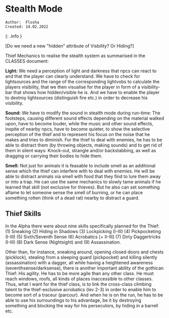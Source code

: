# Stealth Mode

```
Author:  Flosha
Created: 14.02.2022
```
{: .info }

[Do we need a new "hidden" attribute of Visbility? Or Hiding?]

Thief Mechanics to realise the stealth system as summarised in the CLASSES document:

**Light:** We need a perception of light and darkness that npcs can react to and that the player can clearly understand. We have to check for lightsources and the range of the corresponding lightvobs to calculate the players visibility, that we then visualise for the player in form of a visibility-bar that shows how hidden/visible he is. And we have to enable the player to destroy lightsources (distinguish fire etc.) in order to decrease his visibility.

**Sound:** We have to modify the sound in stealth mode during run-time: The footsteps, causing different sound effects depending on the material walked upon, have to become louder, while the music and other sound effects, inspite of nearby npcs, have to become quieter, to show the selective perception of the thief and to represent his focus on the noise that he makes and tries to diminish. For the thief to deal with enemies, he has to be able to distract them (by throwing objects, making sounds) and to get rid of them in silent ways: Knock-out, strangle and/or backstabbing, as well as dragging or carrying their bodies to hide them. 

**Smell:** Not just for animals it is feasable to include smell as an additional sense which the thief can interfere with to deal with enemies. He will be able to distract animals via smell with food that they find to lure them away or into a trap. He can use the same mechanics to slowly tame animals if he learned that skill (not exclusive for thieves). But he also can set something aflame to let someone sense the smell of burning, or he can place something rotten (think of a dead rat) nearby to distract a guard. 


## Thief Skills

In the Alpha there were about nine skills specifically planned for the Thief:
(1) Sneaking
(2) Hiding in Shadows
(3) Lockpicking (I-III)
(4) Pickpocketing (I-III)
(5) Sixth/Seventh Sense
(6) Acrobatics [+ II-III]
(7) Dirty Daggertricks (I-III)
(8) Dark Sense (Nightsight) and 
(9) Assassination. 

Other than, for instance, sneaking around, opening closed doors and chests (picklock), stealing from a sleeping guard (pickpocket) and killing silently (assassination) with a dagger, all while having a heightened awareness (seventhsense/darksense), there is another important ability of the gothican Thief: His agility. He has to be more agile than any other class. He must reach windows, roofs, all kinds of places inaccessible to other classes. Thus, what I want for the thief class, is to link the cross-class climbing talent to the thief-exclusive acrobatics (lev 2-3) in order to enable him to become sort of a traceur (parcour). And when he is on the run, he has to be able to use his surroundings to his advantage, be it by destroying something and blocking the way for his persecutors, by hiding in a barrell etc. 
